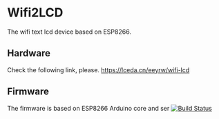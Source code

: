 # Wifi2LCD
The wifi text lcd device based on ESP8266. 

## Hardware
Check the following link, please.
https://lceda.cn/eeyrw/wifi-lcd

## Firmware
The firmware is based on ESP8266 Arduino core and ser
[![Build Status](https://travis-ci.org/eeyrw/LcdTcp.svg?branch=master)](https://travis-ci.org/eeyrw/LcdTcp)

<!--stackedit_data:
eyJoaXN0b3J5IjpbNzAwMTEyMzA1XX0=
-->
